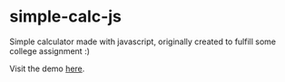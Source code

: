 # simple-calc-js
Simple calculator made with javascript, originally created to fulfill some college assignment :)

Visit the demo [here](https://msm.web.id/simple-calc-js/).
